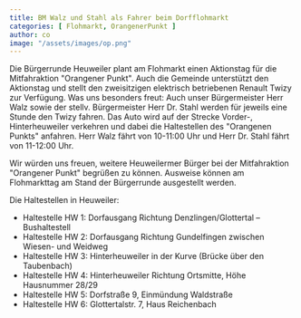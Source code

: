```yaml
---
title: BM Walz und Stahl als Fahrer beim Dorfflohmarkt
categories: [ Flohmarkt, OrangenerPunkt ]
author: co
image: "/assets/images/op.png"
---
```


Die Bürgerrunde Heuweiler plant am Flohmarkt einen Aktionstag für die Mitfahraktion "Orangener Punkt". Auch die Gemeinde unterstützt den Aktionstag und stellt den zweisitzigen elektrisch betriebenen Renault Twizy zur Verfügung. Was uns besonders freut: Auch unser Bürgermeister Herr Walz sowie der stellv. Bürgermeister Herr Dr. Stahl werden für jeweils eine Stunde den Twizy fahren. Das Auto wird auf der Strecke Vorder-, Hinterheuweiler verkehren und dabei die Haltestellen des "Orangenen Punkts" anfahren. Herr Walz fährt von 10-11:00 Uhr und Herr Dr. Stahl fährt von 11-12:00 Uhr.

Wir würden uns freuen, weitere Heuweilermer Bürger bei der Mitfahraktion "Orangener Punkt" begrüßen zu können. Ausweise können am Flohmarkttag am Stand der Bürgerrunde ausgestellt werden.

Die Haltestellen in Heuweiler:

* Haltestelle HW 1: Dorfausgang Richtung Denzlingen/Glottertal – Bushaltestell
* Haltestelle HW 2: Dorfausgang Richtung Gundelfingen zwischen Wiesen- und Weidweg
* Haltestelle HW 3: Hinterheuweiler in der Kurve (Brücke über den Taubenbach)
* Haltestelle HW 4: Hinterheuweiler Richtung Ortsmitte, Höhe Hausnummer 28/29
* Haltestelle HW 5: Dorfstraße 9, Einmündung Waldstraße 
* Haltestelle HW 6: Glottertalstr. 7, Haus Reichenbach 